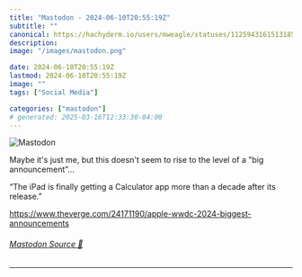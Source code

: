 ```yaml
---
title: "Mastodon - 2024-06-10T20:55:19Z"
subtitle: ""
canonical: https://hachyderm.io/users/mweagle/statuses/112594316151318596
description:
image: "/images/mastodon.png"

date: 2024-06-10T20:55:19Z
lastmod: 2024-06-10T20:55:19Z
image: ""
tags: ["Social Media"]

categories: ["mastodon"]
# generated: 2025-03-16T12:33:30-04:00
---
```

![Mastodon](/images/mastodon.png)

<p>Maybe it&#39;s just me, but this doesn&#39;t seem to rise to the level of a &quot;big announcement”…</p><p>“The iPad is finally getting a Calculator app more than a decade after its release.”</p><p><a href="https://www.theverge.com/24171190/apple-wwdc-2024-biggest-announcements" target="_blank" rel="nofollow noopener noreferrer" translate="no"><span class="invisible">https://www.</span><span class="ellipsis">theverge.com/24171190/apple-ww</span><span class="invisible">dc-2024-biggest-announcements</span></a></p>


###### [Mastodon Source 🐘](https://hachyderm.io/@mweagle/112594316151318596)

___
